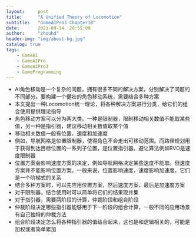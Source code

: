```yaml
---
layout:     post
title:      "A Unified Theory of Locomotion"
subtitle:   "GameAIPro3 Chapter18"
date:       2021-09-14  20:55:00
author:     "zhouhd"
header-img: "img/about-bg.jpg"
catalog: true
tags:
    - GameAI
    - GameAIPro
    - GameAIPro3
    - GameProgramming
---
```


- AI角色移动是一个复杂的问题，拥有很多不同的解决方案，分别解决了问题的不同部分。要构建一个健壮的角色移动系统，需要结合多种方案
- 本文提出一种Locomotion统一理论，将各种解决方案进行分类，给它们的组合使用提供理论指导
- 角色移动方案可以分为两大类。一种是限制器，限制移动相关数值不能取某些值，另一种是指引器，建议移动相关数值取某个值
- 移动相关数值一般有位置、速度和加速度
- 例如，导航网格是位置限制器，使得角色不会走出可移动范围。而路径规划用于获得到达目标位置的一系列子位置，是位置指引器。避让算法例如RVO是速度限制器
- 位置方案会影响速度方案的决定，例如导航网格决定某些速度不能取。但速度方案并不能影响位置方案。一般来说，位置影响速度，速度影响加速度，它们是一个阶梯式的关系
- 结合多种方案时，可以先应用位置方案，然后速度方案，最后是加速度方案
- 对于限制器，结合使用时可以简单将它们的结果取并集
- 对于指引器，需要两阶段的计算，仲裁阶段和组合阶段
- 仲裁阶段决定哪些指引器能够用于下一阶段的组合计算，一般不同的应用场景有自己独特的仲裁方法
- 组合阶段决定怎么将各种指引器的值结合起来，这也是和逻辑相关的，可能是加权或者简单累加
